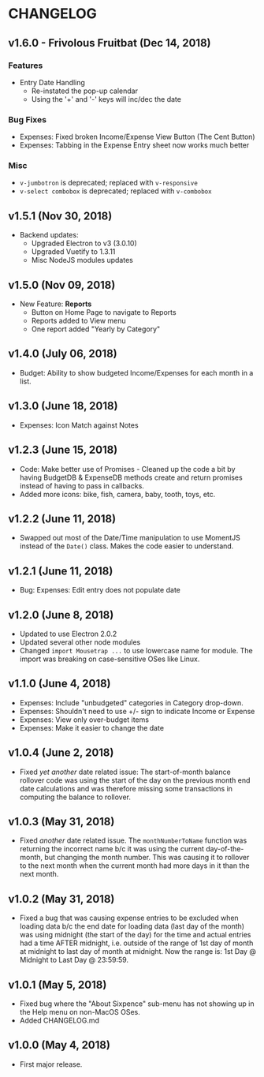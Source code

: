 # CHANGELOG

## v1.6.0 - Frivolous Fruitbat (Dec 14, 2018)
### Features
* Entry Date Handling
    - Re-instated the pop-up calendar
    - Using the '+' and '-' keys will inc/dec the date

### Bug Fixes
* Expenses: Fixed broken Income/Expense View Button (The Cent Button)
* Expenses: Tabbing in the Expense Entry sheet now works much better

### Misc
* `v-jumbotron` is deprecated; replaced with `v-responsive`
* `v-select combobox` is deprecated; replaced with `v-combobox`

## v1.5.1 (Nov 30, 2018)
* Backend updates:
    * Upgraded Electron to v3 (3.0.10)
    * Upgraded Vuetify to 1.3.11
    * Misc NodeJS modules updates

## v1.5.0 (Nov 09, 2018)
* New Feature: __Reports__
    * Button on Home Page to navigate to Reports
    * Reports added to View menu
    * One report added "Yearly by Category"

## v1.4.0 (July 06, 2018)
* Budget: Ability to show budgeted Income/Expenses for each month in a list.

## v1.3.0 (June 18, 2018)
* Expenses: Icon Match against Notes

## v1.2.3 (June 15, 2018)
* Code: Make better use of Promises - Cleaned up the code a bit by having BudgetDB &
  ExpenseDB methods create and return promises instead of having to pass in callbacks.
* Added more icons: bike, fish, camera, baby, tooth, toys, etc.

## v1.2.2 (June 11, 2018)
* Swapped out most of the Date/Time manipulation to use MomentJS instead of the
  `Date()` class. Makes the code easier to understand.

## v1.2.1 (June 11, 2018)
* Bug: Expenses: Edit entry does not populate date

## v1.2.0 (June 8, 2018)
* Updated to use Electron 2.0.2
* Updated several other node modules
* Changed `import Mousetrap ...` to use lowercase name for module. The import
  was breaking on case-sensitive OSes like Linux.

## v1.1.0 (June 4, 2018)
* Expenses: Include "unbudgeted" categories in Category drop-down.
* Expenses: Shouldn't need to use +/- sign to indicate Income or Expense
* Expenses: View only over-budget items
* Expenses: Make it easier to change the date

## v1.0.4 (June 2, 2018)
* Fixed *yet another* date related issue: The start-of-month balance rollover code
  was using the start of the day on the previous month end date calculations and was
  therefore missing some transactions in computing the balance to rollover.

## v1.0.3 (May 31, 2018)
* Fixed *another* date related issue. The `monthNumberToName` function was returning
  the incorrect name b/c it was using the current day-of-the-month, but changing
  the month number. This was causing it to rollover to the next month when the current
  month had more days in it than the next month.

## v1.0.2 (May 31, 2018)
* Fixed a bug that was causing expense entries to be excluded when loading data
  b/c the end date for loading data (last day of the month) was using
  midnight (the start of the day) for the time and actual entries had a time
  AFTER midnight, i.e. outside of the range of 1st day of month at midnight to
  last day of month at midnight. Now the range is: 1st Day @ Midnight to Last Day
  @ 23:59:59.

## v1.0.1 (May 5, 2018)
* Fixed bug where the "About Sixpence" sub-menu has not showing up in the Help
  menu on non-MacOS OSes.
* Added CHANGELOG.md

## v1.0.0 (May 4, 2018)
* First major release.
